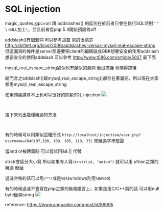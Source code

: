 # SQL injection

magic_quotes_gpc=on 跟 addslashes() 的區別在於前者只會在執行SQL時對`'` `"` `\` `NULL`加上`\`，並且前者從php 5.4開始預設為off

addslash()有個漏洞 可以參考這篇 寫的很清楚
http://shiflett.org/blog/2006/addslashes-versus-mysql-real-escape-string
但這漏洞的條件是server那邊要把client的編碼設成GBK想要安全的使用addslash
想要安全的使用addslash 可以參考 http://www.t086.com/article/5027 最下面

mysql_real_escape_string貌似也有類似的漏洞 但沒搞懂 ~~也懶得搞懂~~

總而言之addslash()跟mysql_real_escape_string()都存在著漏洞，所以現在大家都用mysqli_real_escape_string

使用預編譯基本上也可以很好的防範SQL injection
![](https://i.imgur.com/vUn4Rlm.png)

</br>

接下來列出幾種繞過的方法

</br>

有的時候可以用類似這種形式
```http://localhost/injection/user.php?username=CHAR(97,100, 109, 105, 110, 35)```
來繞過字串驗證

當and or被轉義時
可以嘗試用&& || 代替

strstr會區分大小寫
所以如果有人寫`strstr(id, "union")`
就可以用 uNion之類的繞過 ~~廢話~~

過濾空格的話可以用`/**/`或是`%0A`(windows則用`%0A%0D`)

有的時候過濾不會寫在php之類的後端語言上，如果是用C/C++寫的話
可以用null byte斷開string
![](https://i.imgur.com/goUIEsl.png)


reference: https://www.anquanke.com/post/id/86005
